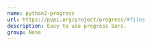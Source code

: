 ```yaml
---
name: python2-progress
url: https://pypi.org/project/progress/#files
description: Easy to use progress bars.
group: None
---
```

